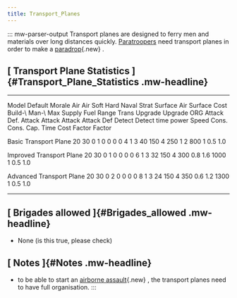 ```yaml
---
title: Transport_Planes
---
```

::: mw-parser-output
Transport planes are designed to ferry men and materials over long
distances quickly.
[Paratroopers](/wiki/Paratroop_Division "Paratroop Division") need
transport planes in order to make a
[paradrop](/wiki/index.php?title=Airborne_assault&action=edit&redlink=1 "Airborne assault (page does not exist)"){.new}
.

## [ Transport Plane Statistics ]{#Transport_Plane_Statistics .mw-headline}

  -------------------------- --------- -------- -------- ------ -------- -------- -------- -------- --------- -------- --------- --- ------ --------- ------- ------- -------- ------- ------- ------- --------- ---------
  Model                      Default   Morale   Air      Air    Soft     Hard     Naval    Strat    Surface   Air      Surface       Cost   Build-\   Man-\   Max     Supply   Fuel    Range   Trans   Upgrade   Upgrade
                             ORG                Attack   Def.   Attack   Attack   Attack   Attack   Def       Detect   Detect               time      power   Speed   Cons.    Cons.           Cap.    Time      Cost
                                                                                                                                                                                                       Factor    Factor

  Basic Transport Plane      20        30       0        1      0        0        0        0        4         1        3             40     150       4       250     1        2       800     1       0.5       1.0

  Improved Transport Plane   20        30       0        1      0        0        0        0        6         1        3             32     150       4       300     0.8      1.6     1000    1       0.5       1.0

  Advanced Transport Plane   20        30       0        2      0        0        0        0        8         1        3             24     150       4       350     0.6      1.2     1300    1       0.5       1.0
  -------------------------- --------- -------- -------- ------ -------- -------- -------- -------- --------- -------- --------- --- ------ --------- ------- ------- -------- ------- ------- ------- --------- ---------

## [ Brigades allowed ]{#Brigades_allowed .mw-headline}

-   None (is this true, please check)

## [ Notes ]{#Notes .mw-headline}

-   to be able to start an [airborne
    assault](/wiki/index.php?title=Airborne_assault&action=edit&redlink=1 "Airborne assault (page does not exist)"){.new}
    , the transport planes need to have full organisation.
:::

